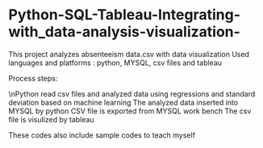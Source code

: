 # Python-SQL-Tableau-Integrating-with_data-analysis-visualization-
This project analyzes absenteeism data.csv with data visualization
Used languages and platforms : python, MYSQL, csv files and tableau

Process steps:

\nPython read csv files and analyzed data using regressions and standard deviation based on machine learning
The analyzed data inserted into MYSQL by python 
CSV file is exported from MYSQL work bench
The csv file is visulized by tableau

These codes also include sample codes to teach myself

